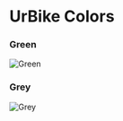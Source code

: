 # UrBike Colors

### Green

![Green](http://placehold.it/500x250/22c064/ffffff&text=22c064)

### Grey

![Grey](http://placehold.it/500x250/333333/ffffff&text=333333)
